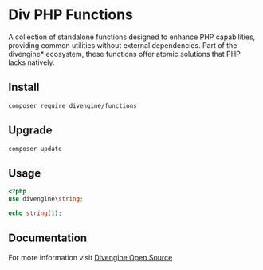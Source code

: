 # Div PHP Functions

A collection of standalone functions designed to enhance PHP capabilities, providing common utilities without external dependencies. Part of the divengine\* ecosystem, these functions offer atomic solutions that PHP lacks natively.

## Install

```shell
composer require divengine/functions
```

## Upgrade

```shell
composer update
```

## Usage

```php
<?php
use divengine\string;

echo string(1);
```

## Documentation

For more information visit [Divengine Open Source](https://divengine.org)
